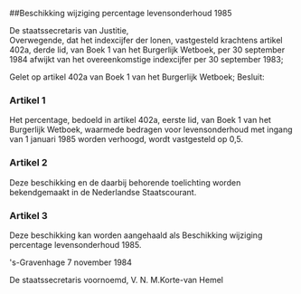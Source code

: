 <meta http-equiv='Content-Type' content='text/html; charset=utf-8' />

##Beschikking wijziging percentage levensonderhoud 1985

De staatssecretaris van Justitie,  
Overwegende, dat het indexcijfer der lonen, vastgesteld krachtens artikel 402a, derde lid, van Boek 1 van het Burgerlijk Wetboek, per 30 september 1984 afwijkt van het overeenkomstige indexcijfer per 30 september 1983;

Gelet op artikel 402a van Boek 1 van het Burgerlijk Wetboek;
Besluit:    

### Artikel  1  

Het percentage, bedoeld in artikel 402a, eerste lid, van Boek 1 van het Burgerlijk Wetboek, waarmede bedragen voor levensonderhoud met ingang van 1 januari 1985 worden verhoogd, wordt vastgesteld op 0,5.  

### Artikel  2  

Deze beschikking en de daarbij behorende toelichting worden bekendgemaakt in de Nederlandse Staatscourant.  

### Artikel  3  

Deze beschikking kan worden aangehaald als Beschikking wijziging percentage levensonderhoud 1985.  

's-Gravenhage 
7 november 1984    

De 
staatssecretaris voornoemd, 
V. N. M.Korte-van Hemel    
